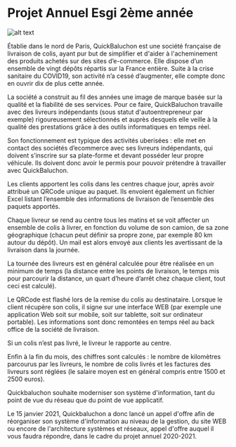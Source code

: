 # Projet Annuel Esgi 2ème année

![alt text](https://drive.google.com/file/d/15Kvyy_4wkMvPT9kGyuio_8SDEr8wu_D4/view?usp=sharing)

Établie dans le nord de Paris, QuickBaluchon est une société française de livraison de colis, ayant pur but de simplifier et d'aider à l'acheminement des produits achetés sur des sites d’e-commerce. Elle dispose d’un ensemble de vingt dépôts répartis sur la France entière. Suite à la crise sanitaire du COVID19, son activité n’a cessé d’augmenter, elle compte donc en ouvrir dix de plus cette année.

La société a construit au fil des années une image de marque basée sur la qualité et la fiabilité de ses services. Pour ce faire, QuickBaluchon travaille avec des livreurs indépendants (sous statut d'autoentrepreneur par exemple) rigoureusement sélectionnés et auprès desquels elle veille à la qualité des prestations grâce à des outils informatiques en temps réel.

Son fonctionnement est typique des activités uberisées : elle met en contact des sociétés d’ecommerce avec ses livreurs indépendants, qui doivent s’inscrire sur sa plate-forme et devant posséder leur propre véhicule. Ils doivent donc avoir le permis pour pouvoir prétendre à travailler avec QuickBaluchon.

Les clients apportent les colis dans les centres chaque jour, après avoir attribué un QRCode unique au paquet. Ils envoient également un fichier Excel listant l’ensemble des informations de livraison de l’ensemble des paquets apportés.

Chaque livreur se rend au centre tous les matins et se voit affecter un ensemble de colis à livrer, en fonction du volume de son camion, de sa zone géographique (chacun peut définir sa propre zone, par exemple 80 km autour du dépôt). Un mail est alors envoyé aux clients les avertissant de la livraison dans la journée.

La tournée des livreurs est en général calculée pour être réalisée en un minimum de temps (la distance entre les points de livraison, le temps mis pour parcourir la distance, un quart d’heure d’arrêt chez chaque client, tout ceci est calculé).

Le QRCode est flashé lors de la remise du colis au destinataire. Lorsque le client récupère son colis, il signe sur une interface WEB (par exemple une application Web soit sur mobile, soit sur tablette, soit sur ordinateur portable). Les informations sont donc remontées en temps réel au back office de la société de livraison.

Si un colis n’est pas livré, le livreur le rapporte au centre.

Enfin à la fin du mois, des chiffres sont calculés : le nombre de kilomètres parcourus par les livreurs, le nombre de colis livrés et les factures des livreurs sont réglées (le salaire moyen est en général compris entre 1500 et 2500 euros).

Quickbaluchon souhaite moderniser son système d'information, tant du point de vue du réseau que du point de vue applicatif.

Le 15 janvier 2021, Quickbaluchon a donc lancé un appel d'offre afin de réorganiser son système d'information au niveau de la gestion, du site WEB ou encore de l'architecture systèmes et réseaux, appel d'offre auquel il vous faudra répondre, dans le cadre du projet annuel 2020-2021.